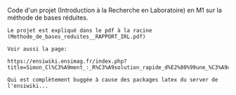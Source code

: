 Code d'un projet (Introduction à la Recherche en Laboratoire) en M1 sur la méthode de bases réduites.

    Le projet est expliqué dans le pdf à la racine (Methode_de_bases_reduites__RAPPORT_IRL.pdf)

    Voir aussi la page:

    https://ensiwiki.ensimag.fr/index.php?title=Simon_Cl%C3%A9ment_:_R%C3%A9solution_rapide_d%E2%80%99une_%C3%A9quation_de_diffusion_1D_%C3%A0_coefficient_variable_en_espace

    Qui est complètement buggée à cause des packages latex du server de l'ensiwiki...


